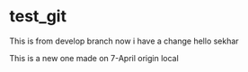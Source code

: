 # test_git

This is from develop branch
now i have  a change
hello sekhar


This is a new one made on 7-April
origin
local
